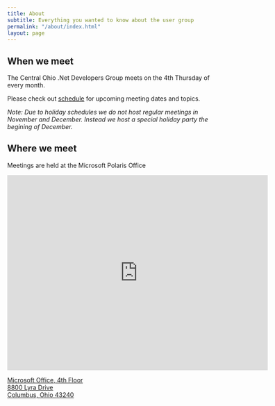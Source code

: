 ```yaml
---
title: About
subtitle: Everything you wanted to know about the user group
permalink: "/about/index.html"
layout: page
---
```


## When we meet <a name="when" />

The Central Ohio .Net Developers Group meets on the 4th Thursday of every month.

Please check out [schedule](/schedule) for upcoming meeting dates and topics.

*Note: Due to holiday schedules we do not host regular meetings in November and December.
Instead we host a special holiday party the begining of December.*

## Where we meet <a name="where" />

Meetings are held at the Microsoft Polaris Office

<iframe src="https://www.google.com/maps/embed?pb=!1m18!1m12!1m3!1d3049.9057920077257!2d-82.97518998461233!3d40.14438217939776!2m3!1f0!2f0!3f0!3m2!1i1024!2i768!4f13.1!3m3!1m2!1s0x8838f4679f87d0cf%3A0x458ec3e21396145a!2s8800+Lyra+Dr%2C+Columbus%2C+OH+43240!5e0!3m2!1sen!2sus!4v1450123055872" width="600" height="450" frameborder="0" style="border:0" allowfullscreen></iframe>

[Microsoft Office, 4th Floor<br/>8800 Lyra Drive<br/>Columbus, Ohio 43240](https://goo.gl/maps/2HFvJCJG9i82)
